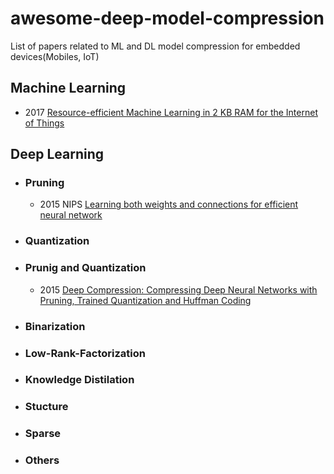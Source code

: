 # awesome-deep-model-compression
List of papers related to ML and DL model compression for embedded devices(Mobiles, IoT)

## Machine Learning
- 2017 [Resource-efficient Machine Learning in 2 KB RAM for the Internet of Things](http://proceedings.mlr.press/v70/kumar17a.html)

## Deep Learning
- ### Pruning
  - 2015 NIPS [Learning both weights and connections for efficient neural network](http://papers.nips.cc/paper/5784-learning-both-weights-and-connections-for-efficient-neural-network)

- ### Quantization

- ### Prunig and Quantization
  - 2015 [Deep Compression: Compressing Deep Neural Networks with Pruning, Trained Quantization and Huffman Coding](https://arxiv.org/abs/1510.00149)
  
- ### Binarization

- ### Low-Rank-Factorization

- ### Knowledge Distilation

- ### Stucture

- ### Sparse

- ### Others



